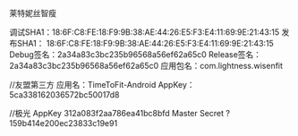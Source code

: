 
莱特妮丝智瘦


调试SHA1：18:6F:C8:FE:18:F9:9B:38:AE:44:26:E5:F3:E4:11:69:9E:21:43:15
发布SHA1： 18:6F:C8:FE:18:F9:9B:38:AE:44:26:E5:F3:E4:11:69:9E:21:43:15
Debug签名：2a34a83c3bc235b96568a56ef62a65c0
Release签名：2a34a83c3bc235b96568a56ef62a65c0
应用包名：com.lightness.wisenfit

//友盟第三方
应用名：TimeToFit-Android
AppKey：5ca338162036572bc50017d8

//极光
AppKey 312a083f2aa786ea41bc8bfd
Master Secret ? 159b414e200ec23833c19e91


